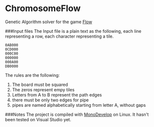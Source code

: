 ChromosomeFlow
==============

Genetic Algorithm solver for the game [Flow](http://app.net/flowfree)

###Input files
The Input file is a plain text as the following, each line representing a row, each character representing a tile.
```
0AB000
0CD000
000C00
000000
000A00
DB0000
```
The rules are the following:

1. The board must be squared
2. The zeros represent empy tiles
3. Letters from A to B represent the path edges
4. there must be only two edges for pipe
5. pipes are named alphabetically starting from letter A, without gaps

###Notes
The project is compiled with [MonoDevelop](http://monodevelop.com/) on Linux. It hasn't been tested on Visual Studio yet.
